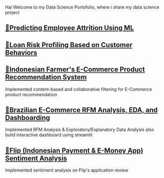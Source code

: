 Hai Welcome to my Data Science Portofolio, where i share my data science project

## [📌Predicting Employee Attrition Using ML](https://github.com/Haniff-Toha/DataScience_Portofolio/tree/main/HR%20Employee%20Attrition%20Analysis%20and%20Prediction)

## [📌Loan Risk Profiling Based on Customer Behaviors](https://github.com/Haniff-Toha/DataScience_Portofolio/tree/main/Loan%20Risk%20Profiling%20Based%20on%20Customer%20Behaviors)

## [📌Indonesian Farmer's E-Commerce Product Recommendation System](https://github.com/Haniff-Toha/DataScience_Portofolio/tree/main/Product%20Recommendation%20System)	
Implemented content-based and collaborative filtering for E-Commerce product recommendation

## [📌Brazilian E-Commerce RFM Analysis, EDA, and Dashboarding](https://github.com/Haniff-Toha/DataScience_Portofolio/blob/main/E-Commerce-Public-Dataset-EDA-Dashboard)	
Implemented RFM Analysis & Exploratory/Explanatory Data Analysis also build interactive dashboard using streamlit


## [📌Flip (Indonesian Payment & E-Money App) Sentiment Analysis](https://github.com/Haniff-Toha/DataScience_Portofolio/tree/main/Flip%20(Indonesian%20Payment%20%26%20E-Money%20App)%20Sentiment%20Analysis)
Implemented sentiment analysis on Flip's application review

